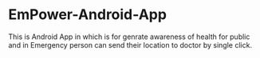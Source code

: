 # EmPower-Android-App
This is Android App in which is for genrate awareness of health for public and in Emergency person can send their location to doctor by single click.
